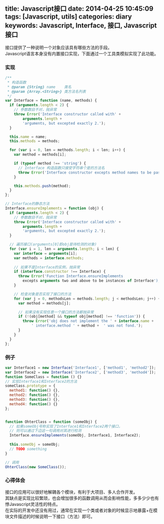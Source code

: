 title: Javascript接口
date: 2014-04-25 10:45:09
tags: [Javascript, utils]
categories: diary
keywords: Javascript, Interface, 接口, Javascript 接口
---

接口提供了一种说明一个对象应该具有哪些方法的手段。  
Javascript语言本身没有内置接口实现，下面通过一个工具类模拟实现了此功能。

### 实现
```js
/**
 * 构造函数
 * @param {String} name    类名
 * @param {Array.<String>} 类方法名列表
 */
var Interface = function (name, methods) {
  if (arguments.length < 2) {
    // 参数数目不对，抛异常
    throw Error('Interface constructor called with' + 
        arguments.length +
        'arguments, but excepted exactly 2.');
  }

  this.name = name;
  this.methods = methods;

  for (var i = 0, len = methods.length; i < len; i++) {
    var method = methods[i];

    if (typeof method !== 'string') {
      // Interface 构造函数只接受字符串个是的方法名
      throw Error('Interface constructor excepts method names to be passed in as string');
    }

    this.methods.push(method);
  }
};

// Interface的静态方法
Interface.ensureImplements = function (obj) {
  if (arguments.length < 2) {
    // 参数数目不对，抛异常
    throw Error('Interface constructor called with' + 
        arguments.length +
        'arguments, but excepted exactly 2.');
  }

  // 遍历接口(arguments[0]即obj是待检测的对象)
  for (var i = 1, len = arguments.length; i < len) {
    var interface = arguments[i];
    var methods = interface.methods;
    
    // 如果不是Interface的实例，抛异常
    if (interface.constructor !== Interface) {
      throw Error('Function Interface.ensureImplements 
        excepts arguments two and above to be instances of Interface');
    }

    // 检查对象是否实现了接口的方法
    for (var j = 0, methodsLen = methods.length; j < methodsLen; j++) {
      var method = methods[j];

      // 如果没有实现任意一个接口的方法都抛异常
      if (!(obj[method] && typeof obj[method] !== 'function')) {
        throw Error('obj does not implement the ' + interface.name + 
            ' interface.method ' + method +  ' was not fond.');
      }
    }
  }
};
```

### 例子
``` js
var Interface1 = new Interface('Interface1', ['method1', 'method2']);
var Interface2 = new Interface('Interface2', ['method3', 'method4']);
function SomeClass = function () {}
// 实现Interface1和Interface2的方法
someClass.prototype = {
  method1: function() {},
  method2: function() {},
  method3: function() {},
  method4: function() {}
};


function OhterClass = function (someObj) {
  // 如果someObj号称实现了Interface1和Interface2两个接口，
  // 则可以通过下边这一句调用对其进行检测
  Interface.ensureImplements(someObj, Interface1, Interface2);
  
  this.someObj = someObj;
  // TODO something
}

// 调用
OhterClass(new SomeClass());
```
### 心得体会
接口的应用可以很好地解耦各个模块，有利于大项目、多人合作开发。  
其缺点是实现比较繁琐，也会增加很多的函数调用从而会影响性能，多多少少也有悖Javascript灵活性的特点。  
在实际的开发中还没有用过，通常在实现一个类或者对象的时候显示地暴露+在模块文件描述的时候说明一下接口（方法）即可。